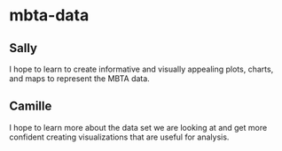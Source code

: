 # mbta-data

## Sally
I hope to learn to create informative and visually appealing plots, charts, and maps to represent the MBTA data.

## Camille

I hope to learn more about the data set we are looking at and get more confident creating visualizations that are useful for analysis.